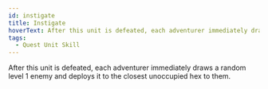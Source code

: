 ```yaml
---
id: instigate
title: Instigate
hoverText: After this unit is defeated, each adventurer immediately draws a random level 1 enemy and deploys it to the closest unoccupied hex to them.
tags:
  - Quest Unit Skill
---
```


After this unit is defeated, each adventurer immediately draws a random level 1 enemy and deploys it to the closest unoccupied hex to them.
